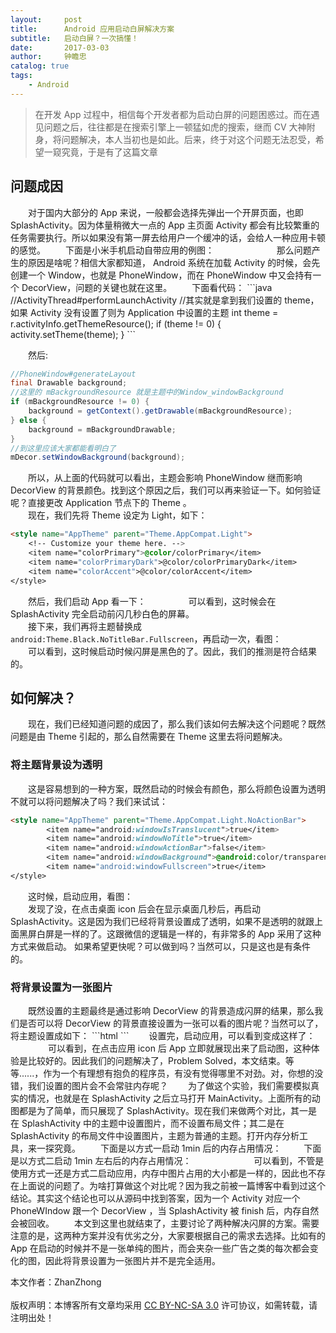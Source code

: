 ```yaml
---
layout:     post
title:      Android 应用启动白屏解决方案
subtitle:   启动白屏？一次搞懂！
date:       2017-03-03
author:     钟瞻忠
catalog: true
tags:
    - Android
---
```


<blockquote>
  在开发 App 过程中，相信每个开发者都为启动白屏的问题困惑过。而在遇见问题之后，往往都是在搜索引擎上一顿猛如虎的搜索，继而 CV 大神附身，将问题解决，本人当初也是如此。后来，终于对这个问题无法忍受，希望一窥究竟，于是有了这篇文章
</blockquote>

<h2>问题成因</h2>
  对于国内大部分的 App 来说，一般都会选择先弹出一个开屏页面，也即 SplashActivity。因为体量稍微大一点的 App 主页面 Activity 都会有比较繁重的任务需要执行。所以如果没有第一屏去给用户一个缓冲的话，会给人一种应用卡顿的感觉。  
  下面是小米手机启动自带应用的例图：
    
<a href="https://i.loli.net/2019/02/28/5c77b317508a3.gif"><img src="https://i.loli.net/2019/02/28/5c77b317508a3.gif" alt="" /></a>
  
  那么问题产生的原因是啥呢？相信大家都知道， Android 系统在加载 Activity 的时候，会先创建一个 Window，也就是 PhoneWindow，而在 PhoneWindow 中又会持有一个 DecorView，问题的关键也就在这里。  
  下面看代码：
```java
	//ActivityThread#performLaunchActivity
  //其实就是拿到我们设置的 theme，如果 Activity 没有设置了则为 Application 中设置的主题
  int theme = r.activityInfo.getThemeResource(); 
  if (theme != 0) {
    activity.setTheme(theme);
  }
```


  然后:
```java
//PhoneWindow#generateLayout
final Drawable background;
//这里的 mBackgroundResource 就是主题中的Window_windowBackground
if (mBackgroundResource != 0) {   
    background = getContext().getDrawable(mBackgroundResource);
} else {
    background = mBackgroundDrawable;
}
//到这里应该大家都能看明白了
mDecor.setWindowBackground(background); 
```


  所以，从上面的代码就可以看出，主题会影响 PhoneWindow 继而影响 DecorView 的背景颜色。找到这个原因之后，我们可以再来验证一下。如何验证呢？直接更改 Application 节点下的 Theme 。  
  现在，我们先将 Theme 设定为 Light，如下：
```html
<style name="AppTheme" parent="Theme.AppCompat.Light">
    <!-- Customize your theme here. -->
    <item name="colorPrimary">@color/colorPrimary</item>
    <item name="colorPrimaryDark">@color/colorPrimaryDark</item>
    <item name="colorAccent">@color/colorAccent</item>
</style>
```



  然后，我们启动 App 看一下：
<a href="https://i.loli.net/2019/02/28/5c77edf591450.gif"><img src="https://i.loli.net/2019/02/28/5c77edf591450.gif" alt="" /></a>
    
  可以看到，这时候会在 SplashActivity 完全启动前闪几秒白色的屏幕。  
  接下来，我们再将主题替换成 <code>android:Theme.Black.NoTitleBar.Fullscreen</code>，再启动一次，看图：  
<a href="https://i.loli.net/2019/02/28/5c77ee07ade9e.gif"><img src="https://i.loli.net/2019/02/28/5c77ee07ade9e.gif" alt="" /></a>  
  可以看到，这时候启动时候闪屏是黑色的了。因此，我们的推测是符合结果的。
  

<h2>如何解决？</h2>
  现在，我们已经知道问题的成因了，那么我们该如何去解决这个问题呢？既然问题是由 Theme 引起的，那么自然需要在 Theme 这里去将问题解决。

<h3>将主题背景设为透明</h3>
  这是容易想到的一种方案，既然启动的时候会有颜色，那么将颜色设置为透明不就可以将问题解决了吗？我们来试试：

```html
<style name="AppTheme" parent="Theme.AppCompat.Light.NoActionBar">
        <item name="android:windowIsTranslucent">true</item>
        <item name="android:windowNoTitle">true</item>
        <item name="android:windowActionBar">false</item>
        <item name="android:windowBackground">@android:color/transparent</item>
        <item name="android:windowFullscreen">true</item>
</style>
```
  这时候，启动应用，看图：
    
<a href="https://i.loli.net/2019/02/28/5c77f3bdc69f1.gif"><img src="https://i.loli.net/2019/02/28/5c77f3bdc69f1.gif" alt="" /></a>  
  发现了没，在点击桌面 icon 后会在显示桌面几秒后，再启动 SplashActivity。这是因为我们已经将背景设置成了透明，如果不是透明的就跟上面黑屏白屏是一样的了。这跟微信的逻辑是一样的，有非常多的 App 采用了这种方式来做启动。
  如果希望更快呢？可以做到吗？当然可以，只是这也是有条件的。
  

<h3>将背景设置为一张图片</h3>
  既然设置的主题最终是通过影响 DecorView 的背景造成闪屏的结果，那么我们是否可以将 DecorView 的背景直接设置为一张可以看的图片呢？当然可以了，将主题设置成如下：
```html
<style name="AppTheme" parent="Theme.AppCompat.Light.NoActionBar">
        <item name="android:windowNoTitle">true</item>
        <item name="android:windowBackground">@mipmap/welcome_test</item>
        <item name="android:windowFullscreen">true</item>
</style>
```
  设置完，启动应用，可以看到变成这样了：
<a href="https://i.loli.net/2019/02/28/5c77f754c4c3d.gif"><img src="https://i.loli.net/2019/02/28/5c77f754c4c3d.gif" alt="" /></a>
  
  可以看到，在点击应用 icon 后 App 立即就展现出来了启动图，这种体验是比较好的。因此我们的问题解决了，Problem Solved，本文结束。等等......，作为一个有理想有抱负的程序员，有没有觉得哪里不对劲。对，你想的没错，我们设置的图片会不会常驻内存呢？
  为了做这个实验，我们需要模拟真实的情况，也就是在 SplashActivity 之后立马打开 MainActivity。上面所有的动图都是为了简单，而只展现了 SplashActivity。现在我们来做两个对比，其一是在 SplashActivity 中的主题中设置图片，而不设置布局文件；其二是在 SplashActivity 的布局文件中设置图片，主题为普通的主题。打开内存分析工具，来一探究竟。
  下面是以方式一启动 1min 后的内存占用情况：
<a href="https://i.loli.net/2019/03/01/5c78b3ffaf494.png"><img src="https://i.loli.net/2019/03/01/5c78b3ffaf494.png" alt="" /></a>
  下面是以方式二启动 1min 左右后的内存占用情况：
  
<a href="https://i.loli.net/2019/03/01/5c78b40a36626.png"><img src="https://i.loli.net/2019/03/01/5c78b40a36626.png" alt="" /></a>
  
  可以看到，不管是使用方式一还是方式二启动应用，内存中图片占用的大小都是一样的，因此也不存在上面说的问题了。为啥打算做这个对比呢？因为我之前被一篇博客中看到过这个结论。其实这个结论也可以从源码中找到答案，因为一个 Activity 对应一个 PhoneWIndow 跟一个 DecorView ，当 SplashActivity 被 finish 后，内存自然会被回收。  
  本文到这里也就结束了，主要讨论了两种解决闪屏的方案。需要注意的是，这两种方案并没有优劣之分，大家要根据自己的需求去选择。比如有的 App 在启动的时候并不是一张单纯的图片，而会夹杂一些广告之类的每次都会变化的图，因此将背景设置为一张图片并不是完全适用。



>
  本文作者：ZhanZhong<br/>  
  版权声明：本博客所有文章均采用 <a href="https://creativecommons.org/licenses/by-nc-sa/3.0/">CC BY-NC-SA 3.0</a>  许可协议，如需转载，请注明出处！

